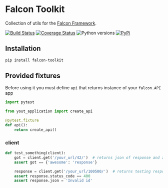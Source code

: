 Falcon Toolkit
===
Collection of utils for the [Falcon Framework](https://github.com/falconry/falcon).

[![Build Status](https://travis-ci.org/cryptomaniac512/falcon-toolkit.svg?branch=master)](https://travis-ci.org/cryptomaniac512/falcon-toolkit)
[![Coverage Status](https://coveralls.io/repos/github/cryptomaniac512/falcon-toolkit/badge.svg?branch=master)](https://coveralls.io/github/cryptomaniac512/falcon-toolkit?branch=master)
![Python versions](https://img.shields.io/badge/python-3.4,%203.5,%203.6-blue.svg)
[![PyPi](https://img.shields.io/badge/PyPi-0.0.1-yellow.svg)](https://pypi.python.org/pypi/falcon-toolkit)

## Installation

``` python
pip install falcon-toolkit
```

## Provided fixtures

Before using it you must define `api` that returns instance of your `falcon.API` app

``` python
import pytest

from yout_application import create_api

@pytest.fixture
def api():
    return create_api()
```

### client

``` python
def test_something(client):
    got = client.get('/your_url/42/')  # returns json of response and automatically check response status code
	assert got == {'awesome': 'response'}

	response = client.get('/your_url/100500/')  # returns testing response object and skip status code check
	assert response.status_code == 400
	assert response.json = 'Invalid id'
```
